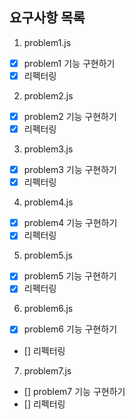 ## 요구사항 목록

1. problem1.js

- [x] problem1 기능 구현하기
- [x] 리펙터링

2. problem2.js

- [x] problem2 기능 구현하기
- [x] 리펙터링

3. problem3.js

- [x] problem3 기능 구현하기
- [x] 리펙터링

4. problem4.js

- [x] problem4 기능 구현하기
- [x] 리펙터링

5. problem5.js

- [x] problem5 기능 구현하기
- [x] 리펙터링

6. problem6.js

- [x] problem6 기능 구현하기
- [] 리펙터링

7. problem7.js

- [] problem7 기능 구현하기
- [] 리펙터링
